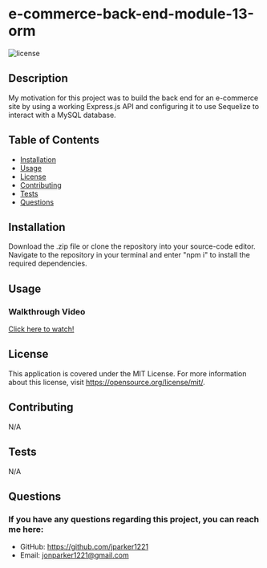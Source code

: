 # e-commerce-back-end-module-13-orm

![license](https://img.shields.io/badge/license-MIT-green)

## Description

My motivation for this project was to build the back end for an e-commerce site by using a working Express.js API and configuring it to use Sequelize to interact with a MySQL database.

## Table of Contents

- [Installation](#installation)
- [Usage](#usage)
- [License](#license)
- [Contributing](#contributing)
- [Tests](#tests)
- [Questions](#questions)

## Installation

Download the .zip file or clone the repository into your source-code editor. Navigate to the repository in your terminal and enter "npm i" to install the required dependencies.

## Usage

### Walkthrough Video

[Click here to watch!](https://drive.google.com/file/d/1ZPkSXk-HeE-l_WwBkI5w7PIgmVEKBrbD/view)

## License

This application is covered under the MIT License. For more information about this license, visit https://opensource.org/license/mit/.

## Contributing

N/A

## Tests

N/A

## Questions

### If you have any questions regarding this project, you can reach me here:

- GitHub: https://github.com/jparker1221
- Email: jonparker1221@gmail.com